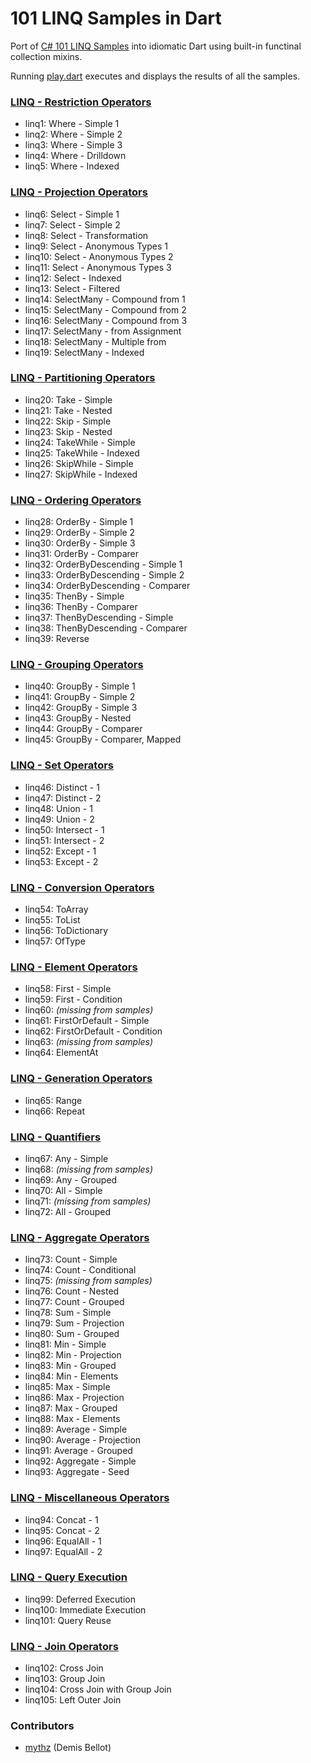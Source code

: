 101 LINQ Samples in Dart
========================

Port of [C# 101 LINQ Samples](http://code.msdn.microsoft.com/101-LINQ-Samples-3fb9811b) into 
idiomatic Dart using built-in functinal collection mixins.  

Running [play.dart](https://github.com/dartist/101LinqSamples/blob/master/bin/play.dart) 
executes and displays the results of all the samples. 


### [LINQ - Restriction Operators](https://github.com/dartist/101LinqSamples/blob/master/bin/linq-restrictions.dart)

  - linq1: Where - Simple 1
  - linq2: Where - Simple 2
  - linq3: Where - Simple 3
  - linq4: Where - Drilldown
  - linq5: Where - Indexed

### [LINQ - Projection Operators](https://github.com/dartist/101LinqSamples/blob/master/bin/linq-projections.dart)

  - linq6: Select - Simple 1
  - linq7: Select - Simple 2
  - linq8: Select - Transformation
  - linq9: Select - Anonymous Types 1
  - linq10: Select - Anonymous Types 2
  - linq11: Select - Anonymous Types 3
  - linq12: Select - Indexed
  - linq13: Select - Filtered
  - linq14: SelectMany - Compound from 1
  - linq15: SelectMany - Compound from 2
  - linq16: SelectMany - Compound from 3
  - linq17: SelectMany - from Assignment
  - linq18: SelectMany - Multiple from
  - linq19: SelectMany - Indexed

### [LINQ - Partitioning Operators](https://github.com/dartist/101LinqSamples/blob/master/bin/linq-partitioning.dart)

  - linq20: Take - Simple
  - linq21: Take - Nested
  - linq22: Skip - Simple
  - linq23: Skip - Nested
  - linq24: TakeWhile - Simple
  - linq25: TakeWhile - Indexed
  - linq26: SkipWhile - Simple
  - linq27: SkipWhile - Indexed

### [LINQ - Ordering Operators](https://github.com/dartist/101LinqSamples/blob/master/bin/linq-ordering.dart)

  - linq28: OrderBy - Simple 1
  - linq29: OrderBy - Simple 2
  - linq30: OrderBy - Simple 3
  - linq31: OrderBy - Comparer
  - linq32: OrderByDescending - Simple 1
  - linq33: OrderByDescending - Simple 2
  - linq34: OrderByDescending - Comparer
  - linq35: ThenBy - Simple
  - linq36: ThenBy - Comparer
  - linq37: ThenByDescending - Simple
  - linq38: ThenByDescending - Comparer
  - linq39: Reverse

### [LINQ - Grouping Operators](https://github.com/dartist/101LinqSamples/blob/master/bin/linq-grouping.dart)

  - linq40: GroupBy - Simple 1
  - linq41: GroupBy - Simple 2
  - linq42: GroupBy - Simple 3
  - linq43: GroupBy - Nested
  - linq44: GroupBy - Comparer
  - linq45: GroupBy - Comparer, Mapped

### [LINQ - Set Operators](https://github.com/dartist/101LinqSamples/blob/master/bin/linq-setoperations.dart)

  - linq46: Distinct - 1
  - linq47: Distinct - 2
  - linq48: Union - 1
  - linq49: Union - 2
  - linq50: Intersect - 1
  - linq51: Intersect - 2
  - linq52: Except - 1
  - linq53: Except - 2

### [LINQ - Conversion Operators](https://github.com/dartist/101LinqSamples/blob/master/bin/linq-conversionoperations.dart)

  - linq54: ToArray
  - linq55: ToList
  - linq56: ToDictionary
  - linq57: OfType

### [LINQ - Element Operators](https://github.com/dartist/101LinqSamples/blob/master/bin/linq-elementoperations.dart)

  - linq58: First - Simple
  - linq59: First - Condition
  - linq60: _(missing from samples)_
  - linq61: FirstOrDefault - Simple
  - linq62: FirstOrDefault - Condition
  - linq63: _(missing from samples)_
  - linq64: ElementAt

### [LINQ - Generation Operators](https://github.com/dartist/101LinqSamples/blob/master/bin/linq-generationoperations.dart)

  - linq65: Range
  - linq66: Repeat

### [LINQ - Quantifiers](https://github.com/dartist/101LinqSamples/blob/master/bin/linq-quantifiers.dart)

  - linq67: Any - Simple
  - linq68: _(missing from samples)_
  - linq69: Any - Grouped
  - linq70: All - Simple
  - linq71: _(missing from samples)_
  - linq72: All - Grouped

### [LINQ - Aggregate Operators](https://github.com/dartist/101LinqSamples/blob/master/bin/linq-aggregateoperations.dart)

  - linq73: Count - Simple
  - linq74: Count - Conditional
  - linq75: _(missing from samples)_
  - linq76: Count - Nested
  - linq77: Count - Grouped
  - linq78: Sum - Simple
  - linq79: Sum - Projection
  - linq80: Sum - Grouped
  - linq81: Min - Simple
  - linq82: Min - Projection
  - linq83: Min - Grouped
  - linq84: Min - Elements
  - linq85: Max - Simple
  - linq86: Max - Projection
  - linq87: Max - Grouped
  - linq88: Max - Elements
  - linq89: Average - Simple
  - linq90: Average - Projection
  - linq91: Average - Grouped
  - linq92: Aggregate - Simple
  - linq93: Aggregate - Seed

### [LINQ - Miscellaneous Operators](https://github.com/dartist/101LinqSamples/blob/master/bin/linq-miscellaneousoperations.dart)

  - linq94: Concat - 1
  - linq95: Concat - 2
  - linq96: EqualAll - 1
  - linq97: EqualAll - 2

### [LINQ - Query Execution](https://github.com/dartist/101LinqSamples/blob/master/bin/linq-queryexecution.dart)

  - linq99: Deferred Execution
  - linq100: Immediate Execution
  - linq101: Query Reuse

### [LINQ - Join Operators](https://github.com/dartist/101LinqSamples/blob/master/bin/linq-joinoperators.dart)

  - linq102: Cross Join
  - linq103: Group Join
  - linq104: Cross Join with Group Join
  - linq105: Left Outer Join



### Contributors

  - [mythz](https://github.com/mythz) (Demis Bellot)

